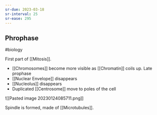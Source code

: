 ```yaml
---
sr-due: 2023-03-18
sr-interval: 25
sr-ease: 295
---
```

## Phrophase
#biology 

First part of [[Mitosis]].

- [[Chromosomes]] become more visible as  [[Chromatin]] coils up.
Late prophase
- [[Nuclear Envelope]] disappears
- [[Nucleolus]] disappears
- Duplicated [[Centrosome]] move to poles of the cell

![[Pasted image 20230124085711.png]]

Spindle is formed, made of [[Microtubules]].
